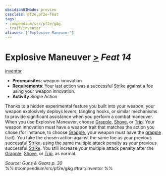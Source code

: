 ```yaml
---
obsidianUIMode: preview
cssclass: pf2e,pf2e-feat
tags:
- compendium/src/pf2e/g&g
- trait/inventor
aliases: ["Explosive Maneuver"]
---
```

# Explosive Maneuver  [>](../../Rules/core-rulebook/chapter-9-playing-the-game.md#Actions "Single Action") *Feat 14*  
[inventor](../../Rules/traits/inventor-g-g.md)  

- **Prerequisites**: weapon innovation
- **Requirements**: Your last action was a successful [Strike](../../Rules/actions/strike.md) against a foe using your weapon innovation.
- **Activity** Single Action

Thanks to a hidden experimental feature you built into your weapon, your weapon explosively deploys levers, tangling hooks, or similar mechanisms to provide significant assistance when you perform a combat maneuver. When you use Explosive Maneuver, choose [Grapple](../../Rules/actions/grapple.md), [Shove](../../Rules/actions/shove.md), or [Trip](../../Rules/actions/trip.md). Your weapon innovation must have a weapon trait that matches the action you chose (for instance, to choose [Grapple](../../Rules/actions/grapple.md), your weapon must have the [grapple](../../Rules/traits/grapple.md) trait). You take the chosen action against the same foe as your previous successful [Strike](../../Rules/actions/strike.md), using the same multiple attack penalty as your previous successful [Strike](../../Rules/actions/strike.md). You still increase your multiple attack penalty after the [Grapple](../../Rules/actions/grapple.md), [Shove](../../Rules/actions/shove.md), or [Trip](../../Rules/actions/trip.md), as normal.

*Source: Guns & Gears p. 30*  
%% #compendium/src/pf2e/g&g #trait/inventor %%